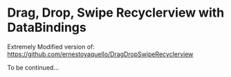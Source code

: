 # Drag, Drop, Swipe Recyclerview with DataBindings

Extremely Modified version of: https://github.com/ernestoyaquello/DragDropSwipeRecyclerview

To be continued...